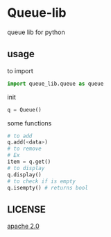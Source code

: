 # Queue-lib
queue lib for python
## usage
to import 
```python
import queue_lib.queue as queue
```
init
```python
q = Queue()
```
some functions
```python
# to add
q.add(<data>)
# to remove
# Ex
item = q.get()
# to display
q.display()
# to check if is empty
q.isempty() # returns bool
```
## LICENSE
[apache 2.0](https://www.apache.org/licenses/LICENSE-2.0)
